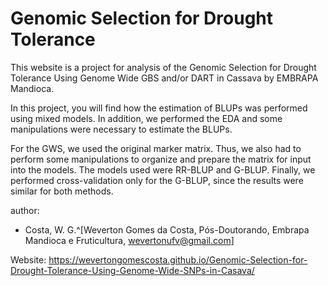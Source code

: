 # Genomic Selection for Drought Tolerance

This website is a project for analysis of the Genomic Selection for Drought Tolerance Using Genome Wide GBS and/or DART in Cassava by EMBRAPA Mandioca.

In this project, you will find how the estimation of BLUPs was performed using mixed models. In addition, we performed the EDA and some manipulations were necessary to estimate the BLUPs.

For the GWS, we used the original marker matrix. Thus, we also had to perform some manipulations to organize and prepare the matrix for input into the models. The models used were RR-BLUP and G-BLUP. Finally, we performed cross-validation only for the G-BLUP, since the results were similar for both methods.

author: 
  - Costa, W. G.^[Weverton Gomes da Costa, Pós-Doutorando, Embrapa Mandioca e Fruticultura, wevertonufv@gmail.com]
  
Website:
https://wevertongomescosta.github.io/Genomic-Selection-for-Drought-Tolerance-Using-Genome-Wide-SNPs-in-Casava/
